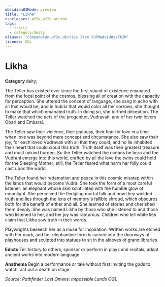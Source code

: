 ```yaml
---
obsidianUIMode: preview
title: "Likha"
cssclasses: pf2e,pf2e-action
tags:
  - trait/
  - category/deity
aliases: "Compendium.pf2e.deities.Item.lUFMwdv1UOyzFhIM"
license: OGL
---
```

# Likha

### 

**Category** deity; 




The Teller has existed ever since the first sound of existence emanated from the focal point of the cosmos, blessing all of creation with the capacity for perception. She uttered the concept of language, she sang in echo with all that would be, and in hubris that would color all her sorrows, she thought to make that which emanated truth. In doing so, she birthed deception. The Teller watched the acts of the progenitor, Vudravati, and of her twin lovers Obari and Embaral.

The Teller saw their violence, their jealousy, their fear for love in a time when love was beyond mere concept and circumstance. She also saw their joy, for each loved Vudravati with all that they could, and no lie inhabited their heart that could cloud this truth. Truth itself was their greatest treasure and most unkind burden. So the Teller watched the oceans be born and the Vudrani emerge into this world, crafted by all the love the twins could hold for the Sleeping Mother; still, the Teller feared what harm her folly could cast upon the world.

The Teller found her redemption and peace in this cosmic misstep within the lands that would become Vudra. She took the form of a most careful listener: an elephant whose skin scintillated with the humble glow of moonlight. She perceived the fledgling mortal folk and how they wielded truth and lies through the lens of memory's fallible shroud, which obscures both for the benefit of either and all. She learned of stories and cherished them deeply. She was named Likha by those who she listened to and those who listened to her, and her joy was rapturous. Children who tell white lies claim that Likha saw truth in their words.

Playwrights beseech her as a muse for inspiration. Written works are etched with her mark, and her elephantine form is carved into the doorways of playhouses and sculpted into statues to sit in the alcoves of grand libraries.

**Edicts** Tell history to others, sponsor or perform in plays and recitals, adapt ancient works into modern language

**Anathema** Begin a performance or tale without first inviting the gods to watch, act out a death on stage

*Source: Pathfinder Lost Omens: Impossible Lands*
*OGL*